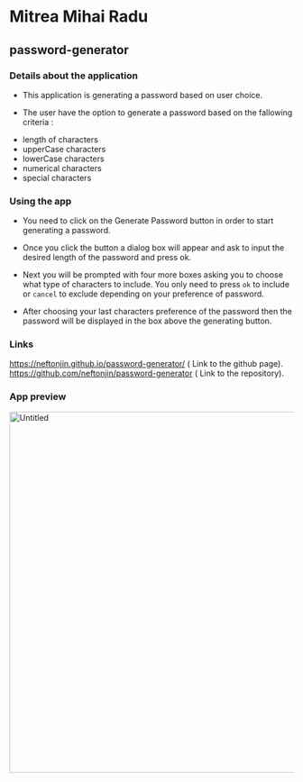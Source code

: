 # Mitrea Mihai Radu

## password-generator

### Details about the application

* This application is generating a password based on user choice.

* The user have the option to generate a password based on the fallowing criteria :

 - length of characters 
 - upperCase characters 
 - lowerCase characters 
 - numerical characters 
 - special characters 

  

### Using the app

* You need to click on the Generate Password button in order to start generating a password.

* Once you click the button a dialog box will appear and ask to input the desired length of the password and press ok.

* Next you will be prompted with four more boxes asking you to choose what type of characters to include. You only need to press `ok` to include or `cancel`  to exclude depending on your preference of password. 

* After choosing your last characters preference of the password then the password will be displayed in the box above the generating button.

### Links 

 https://neftonjin.github.io/password-generator/   (  Link to the github page).
 https://github.com/neftonjin/password-generator  (  Link to the repository).

 ### App preview
<img width="641" alt="Untitled" src="https://user-images.githubusercontent.com/25286630/211215097-faa80203-ee9a-4c8a-a0c4-949224a1c149.png">